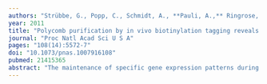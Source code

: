 ```yaml
---
authors: "Strübbe, G., Popp, C., Schmidt, A., **Pauli, A.,** Ringrose, L., Beisel, C., Paro, R."
year: 2011
title: "Polycomb purification by in vivo biotinylation tagging reveals cohesin and Trithorax group proteins as interaction partners"
journal: "Proc Natl Acad Sci U S A"
pages: "108(14):5572-7"
doi: "10.1073/pnas.1007916108"
pubmed: 21415365
abstract: "The maintenance of specific gene expression patterns during cellular proliferation is crucial for the identity of every cell type and the development of tissues in multicellular organisms. Such a cellular memory function is conveyed by the complex interplay of the Polycomb and Trithorax groups of proteins (PcG/TrxG). These proteins exert their function at the level of chromatin by establishing and maintaining repressed (PcG) and active (TrxG) chromatin domains. Past studies indicated that a core PcG protein complex is potentially associated with cell type or even cell stage-specific sets of accessory proteins. In order to better understand the dynamic aspects underlying PcG composition and function we have established an inducible version of the biotinylation tagging approach to purify Polycomb and associated factors from Drosophila embryos. This system enabled fast and efficient isolation of Polycomb containing complexes under near physiological conditions, thereby preserving substoichiometric interactions. Novel interacting proteins were identified by highly sensitive mass spectrometric analysis. We found many TrxG related proteins, suggesting a previously unrecognized extent of molecular interaction of the two counteracting chromatin regulatory protein groups. Furthermore, our analysis revealed an association of PcG protein complexes with the cohesin complex and showed that Polycomb-dependent silencing of a transgenic reporter depends on cohesin function."
---
```


